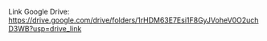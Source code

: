 Link Google Drive: https://drive.google.com/drive/folders/1rHDM63E7Esi1F8GyJVoheV0O2uchD3WB?usp=drive_link
